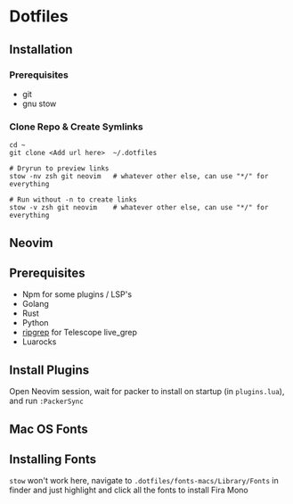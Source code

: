 # Dotfiles

## Installation

### Prerequisites
- git
- gnu stow

### Clone Repo & Create Symlinks
```
cd ~
git clone <Add url here>  ~/.dotfiles

# Dryrun to preview links
stow -nv zsh git neovim   # whatever other else, can use "*/" for everything

# Run without -n to create links
stow -v zsh git neovim    # whatever other else, can use "*/" for everything
```

## Neovim

## Prerequisites
- Npm for some plugins / LSP's
- Golang
- Rust
- Python
- [ripgrep](https://github.com/BurntSushi/ripgrep) for Telescope live_grep
- Luarocks


## Install Plugins
Open Neovim session, wait for packer to install on startup (in `plugins.lua`), and run `:PackerSync`

## Mac OS Fonts

## Installing Fonts
`stow` won't work here, navigate to `.dotfiles/fonts-macs/Library/Fonts` in finder and just highlight and click all the fonts to install Fira Mono
